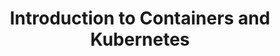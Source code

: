 ---
type: "course"
title: "Introduction to Containers and Kubernetes"
description: "Explore the basics of containers and Kubernetes, including their architecture, components, and how they work together to manage containerized applications."
weight: 4
tags: ["containers", "kubernetes"]
categories: "kubernetes"
level: "beginner"
banner: "sre-k8s.svg"
---